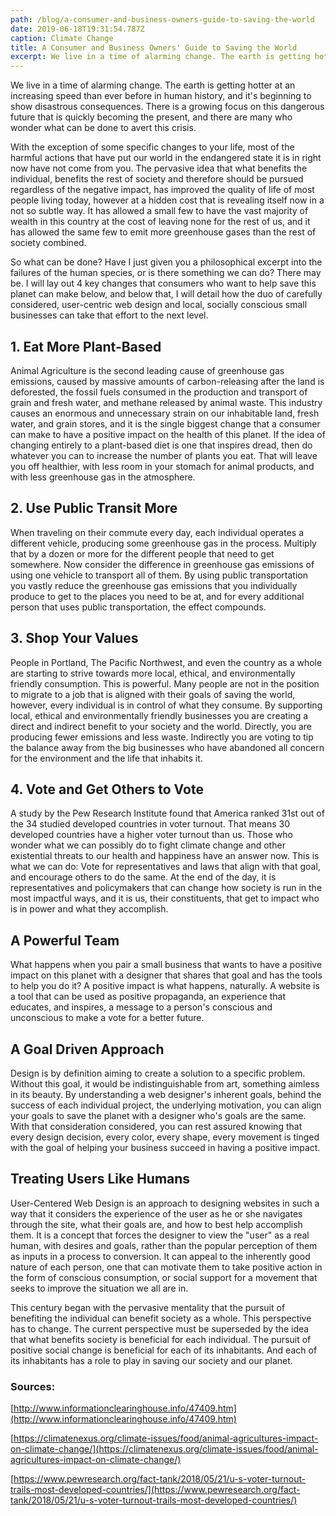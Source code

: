 ```yaml
---
path: /blog/a-consumer-and-business-owners-guide-to-saving-the-world
date: 2019-06-18T19:31:54.787Z
caption: Climate Change
title: A Consumer and Business Owners' Guide to Saving the World
excerpt: We live in a time of alarming change. The earth is getting hotter at an increasing speed than ever before in human history, and it's beginning to show disastrous consequences. There is a growing focus on this dangerous future that is quickly becoming the present, and there are many who wonder what can be done to avert this crisis.
---
```


We live in a time of alarming change. The earth is getting hotter at an increasing speed than ever before in human history, and it's beginning to show disastrous consequences. There is a growing focus on this dangerous future that is quickly becoming the present, and there are many who wonder what can be done to avert this crisis.

With the exception of some specific changes to your life, most of the harmful actions that have put our world in the endangered state it is in right now have not come from you. The pervasive idea that what benefits the individual, benefits the rest of society and therefore should be pursued regardless of the negative impact, has improved the quality of life of most people living today, however at a hidden cost that is revealing itself now in a not so subtle way. It has allowed a small few to have the vast majority of wealth in this country at the cost of leaving none for the rest of us, and it has allowed the same few to emit more greenhouse gases than the rest of society combined.

So what can be done? Have I just given you a philosophical excerpt into the failures of the human species, or is there something we can do? There may be. I will lay out 4 key changes that consumers who want to help save this planet can make below, and below that, I will detail how the duo of carefully considered, user-centric web design and local, socially conscious small businesses can take that effort to the next level.

## 1. Eat More Plant-Based

Animal Agriculture is the second leading cause of greenhouse gas emissions, caused by massive amounts of carbon-releasing after the land is deforested, the fossil fuels consumed in the production and transport of grain and fresh water, and methane released by animal waste. This industry causes an enormous and unnecessary strain on our inhabitable land, fresh water, and grain stores, and it is the single biggest change that a consumer can make to have a positive impact on the health of this planet. If the idea of changing entirely to a plant-based diet is one that inspires dread, then do whatever you can to increase the number of plants you eat. That will leave you off healthier, with less room in your stomach for animal products, and with less greenhouse gas in the atmosphere.

## 2. Use Public Transit More

When traveling on their commute every day, each individual operates a different vehicle, producing some greenhouse gas in the process. Multiply that by a dozen or more for the different people that need to get somewhere. Now consider the difference in greenhouse gas emissions of using one vehicle to transport all of them. By using public transportation you vastly reduce the greenhouse gas emissions that you individually produce to get to the places you need to be at, and for every additional person that uses public transportation, the effect compounds.

## 3. Shop Your Values

People in Portland, The Pacific Northwest, and even the country as a whole are starting to strive towards more local, ethical, and environmentally friendly consumption. This is powerful. Many people are not in the position to migrate to a job that is aligned with their goals of saving the world, however, every individual is in control of what they consume. By supporting local, ethical and environmentally friendly businesses you are creating a direct and indirect benefit to your society and the world. Directly, you are producing fewer emissions and less waste. Indirectly you are voting to tip the balance away from the big businesses who have abandoned all concern for the environment and the life that inhabits it.

## 4. Vote and Get Others to Vote

A study by the Pew Research Institute found that America ranked 31st out of the 34 studied developed countries in voter turnout. That means 30 developed countries have a higher voter turnout than us. Those who wonder what we can possibly do to fight climate change and other existential threats to our health and happiness have an answer now. This is what we can do: Vote for representatives and laws that align with that goal, and encourage others to do the same. At the end of the day, it is representatives and policymakers that can change how society is run in the most impactful ways, and it is us, their constituents, that get to impact who is in power and what they accomplish.

## A Powerful Team

What happens when you pair a small business that wants to have a positive impact on this planet with a designer that shares that goal and has the tools to help you do it? A positive impact is what happens, naturally. A website is a tool that can be used as positive propaganda, an experience that educates, and inspires, a message to a person's conscious and unconscious to make a vote for a better future.

## A Goal Driven Approach

Design is by definition aiming to create a solution to a specific problem. Without this goal, it would be indistinguishable from art, something aimless in its beauty. By understanding a web designer's inherent goals, behind the success of each individual project, the underlying motivation, you can align your goals to save the planet with a designer who's goals are the same. With that consideration considered, you can rest assured knowing that every design decision, every color, every shape, every movement is tinged with the goal of helping your business succeed in having a positive impact.

## Treating Users Like Humans

User-Centered Web Design is an approach to designing websites in such a way that it considers the experience of the user as he or she navigates through the site, what their goals are, and how to best help accomplish them. It is a concept that forces the designer to view the "user" as a real human, with desires and goals, rather than the popular perception of them as inputs in a process to conversion. It can appeal to the inherently good nature of each person, one that can motivate them to take positive action in the form of conscious consumption, or social support for a movement that seeks to improve the situation we all are in.

This century began with the pervasive mentality that the pursuit of benefiting the individual can benefit society as a whole. This perspective has to change. The current perspective must be superseded by the idea that what benefits society is beneficial for each individual. The pursuit of positive social change is beneficial for each of its inhabitants. And each of its inhabitants has a role to play in saving our society and our planet.

### Sources:

[http://www.informationclearinghouse.info/47409.htm](http://www.informationclearinghouse.info/47409.htm)

[https://climatenexus.org/climate-issues/food/animal-agricultures-impact-on-climate-change/](https://climatenexus.org/climate-issues/food/animal-agricultures-impact-on-climate-change/)

[https://www.pewresearch.org/fact-tank/2018/05/21/u-s-voter-turnout-trails-most-developed-countries/](https://www.pewresearch.org/fact-tank/2018/05/21/u-s-voter-turnout-trails-most-developed-countries/)
